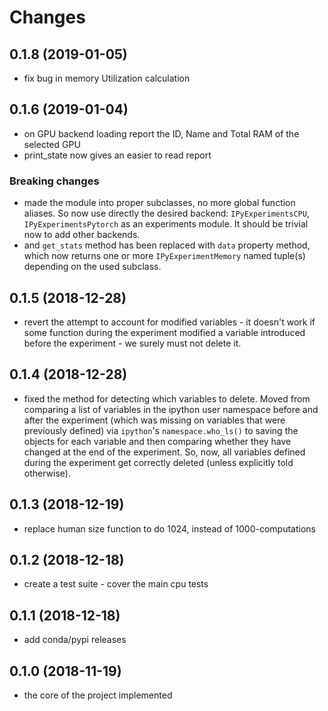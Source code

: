 # Changes




## 0.1.8 (2019-01-05)

- fix bug in memory Utilization calculation


## 0.1.6 (2019-01-04)

- on GPU backend loading report the ID, Name and Total RAM of the selected GPU
- print_state now gives an easier to read report

### Breaking changes

- made the module into proper subclasses, no more global function aliases. So now use directly the desired backend: `IPyExperimentsCPU`, `IPyExperimentsPytorch` as an experiments module. It should be trivial now to add other backends.
- and `get_stats` method has been replaced with `data` property method, which now returns one or more `IPyExperimentMemory` named tuple(s) depending on the used subclass.


## 0.1.5 (2018-12-28)

- revert the attempt to account for modified variables - it doesn't work if some function during the experiment modified a variable introduced before the experiment - we surely must not delete it.

## 0.1.4 (2018-12-28)

- fixed the method for detecting which variables to delete. Moved from comparing a list of variables in the ipython user namespace before and after the experiment (which was missing on variables that were previously defined) via `ipython`'s `namespace.who_ls()` to saving the objects for each variable and then comparing whether they have changed at the end of the experiment. So, now, all variables defined during the experiment get correctly deleted (unless explicitly told otherwise).

## 0.1.3 (2018-12-19)

- replace human size function to do 1024, instead of 1000-computations

## 0.1.2 (2018-12-18)

- create a test suite - cover the main cpu tests

## 0.1.1 (2018-12-18)

- add conda/pypi releases

## 0.1.0 (2018-11-19)

- the core of the project implemented
